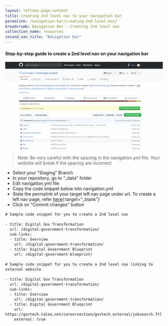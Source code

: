 ```yaml
---
layout: leftnav-page-content
title: Creating 2nd level nav to your navigation bar
permalink: /navigation-bar/creating-2nd-level-nav/
breadcrumb: Navigation Bar - Creating 2nd level nav
collection_name: resources
second_nav_title: "Navigation bar"
---
```

#### **Step-by-step guide to create a 2nd level nav on your navigation bar**
![Adding second level nav](/images/resources/adding-second-level-item-to-your-navigation-bar.gif)
> Note: Be very careful with the spacing in the navigation.yml file. Your website will break if the spacing are incorrect

* Select your "Staging" Branch
* In your repository, go to "_data" folder
* Edit navigation.yml file
* Copy the code snippet below into navigation.yml
* State the permalink of your target left nav page under url. To create a left nav page, refer [here](/webpage/creating-a-new-left-nav-page/){:target="_blank"} 
* Click on "Commit changes" button

```
# Sample code snippet for you to create a 2nd level nav

- title: Digital Gov Transformation
  url: /digital-government-transformation/
  sub-links:
  - title: Overview
    url: /digital-government-transformation/
  - title: Digital Government Blueprint
    url: /digital-government-blueprint/
    
# Sample code snippet for you to create a 2nd level nav linking to external website
    
- title: Digital Gov Transformation
  url: /digital-government-transformation/
  sub-links:
  - title: Overview
    url: /digital-government-transformation/
  - title: Digital Government Blueprint
    url: https://govtech.taleo.net/careersection/govtech_external/jobsearch.ftl 
    external: true
```
